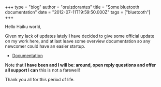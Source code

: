 +++
type = "blog"
author = "oruizdorantes"
title = "Some bluetooth documentation"
date = "2012-07-11T19:59:50.000Z"
tags = ["bluetooth"]
+++

Hello Haiku world,

Given my lack of updates lately I have decided to give some official update on my work here, and at last leave some overview documentation so any newcomer could have an easier startup.


<ul>
 <li><a href="http://urnenfeld.blogspot.com.es/2012/07/in-past-i-got-to-know-that-motivation.html"> Documentation</a></li>
</ul>





Note that <strong>I have been and I will be: around, open reply questions and offer all support I can</strong> this is not a farewell!

Thank you all for this period of life.